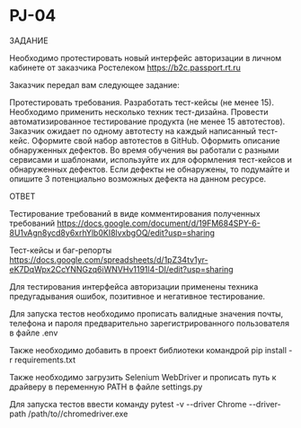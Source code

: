# PJ-04
ЗАДАНИЕ

Необходимо протестировать новый интерфейс авторизации в личном кабинете от заказчика Ростелеком https://b2c.passport.rt.ru

Заказчик передал вам следующее задание:

Протестировать требования.
Разработать тест-кейсы (не менее 15). Необходимо применить несколько техник тест-дизайна.
Провести автоматизированное тестирование продукта (не менее 15 автотестов). Заказчик ожидает по одному автотесту на каждый написанный тест-кейс. Оформите свой набор автотестов в GitHub.
Оформить описание обнаруженных дефектов. Во время обучения вы работали с разными сервисами и шаблонами, используйте их для оформления тест-кейсов и обнаруженных дефектов. Если дефекты не обнаружены, то подумайте и опишите 3 потенциально возможных дефекта на данном ресурсе.

ОТВЕТ

Тестирование требований в виде комментирования полученных требований https://docs.google.com/document/d/19FM684SPY-6-8U1vAgn8ycd8y6xrhYlb0KI8lvxbgOQ/edit?usp=sharing

Тест-кейсы и баг-репорты https://docs.google.com/spreadsheets/d/1pZ34tv1yr-eK7DqWpx2CcYNNGzq6iWNVHv1191l4-DI/edit?usp=sharing

Для тестирования интерфейса авторизации применены техника предугадывания ошибок, позитивное и негативное тестирование.

Для запуска тестов необходимо прописать валидные значения почты, телефона и пароля предварительно зарегистрированного пользователя в файле .env

Также необходимо добавить в проект библиотеки командрой pip install -r requirements.txt

Также необходимо загрузить Selenium WebDriver и прописать путь к драйверу в переменную PATH в файле settings.py

Для запуска тестов ввести команду pytest -v --driver Chrome --driver-path /path/to//chromedriver.exe
